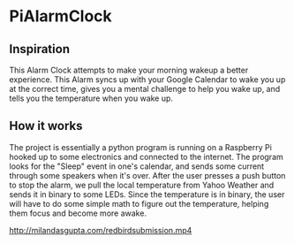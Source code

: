 # PiAlarmClock

## Inspiration
This Alarm Clock attempts to make your morning wakeup a better experience. This Alarm syncs up with your Google Calendar to wake you up at the correct time, gives you a mental challenge to help you wake up, and tells you the temperature when you wake up. 

## How it works
The project is essentially a python program is running on a Raspberry Pi hooked up to some electronics and connected to the internet. The program looks for the "Sleep" event in one's calendar, and sends some current through some speakers when it's over. After the user presses a push button to stop the alarm, we pull the local temperature from Yahoo Weather and sends it in binary to some LEDs. Since the temperature is in binary, the user will have to do some simple math to figure out the temperature, helping them focus and become more awake.

http://milandasgupta.com/redbirdsubmission.mp4
